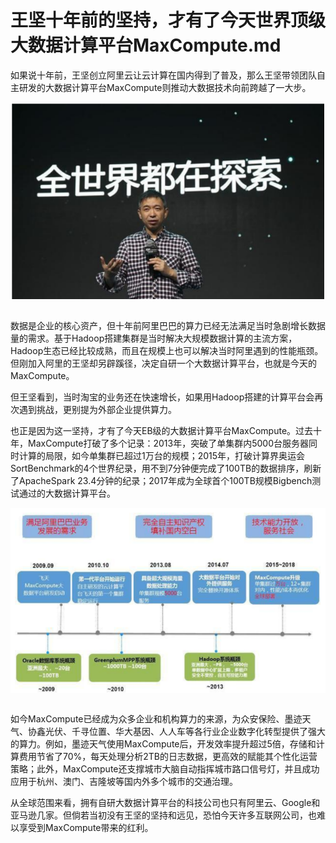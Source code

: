 # 王坚十年前的坚持，才有了今天世界顶级大数据计算平台MaxCompute.md

如果说十年前，王坚创立阿里云让云计算在国内得到了普及，那么王坚带领团队自主研发的大数据计算平台MaxCompute则推动大数据技术向前跨越了一大步。

<div style="text-align:center" align="center">
<img src="/images/王坚十年前的坚持，才有了今天世界顶级大数据计算平台MaxCompute1.png" align="center" />
</div>
</br>

数据是企业的核心资产，但十年前阿里巴巴的算力已经无法满足当时急剧增长数据量的需求。基于Hadoop搭建集群是当时解决大规模数据计算的主流方案，Hadoop生态已经比较成熟，而且在规模上也可以解决当时阿里遇到的性能瓶颈。但刚加入阿里的王坚却另辟蹊径，决定自研一个大数据计算平台，也就是今天的MaxCompute。

但王坚看到，当时淘宝的业务还在快速增长，如果用Hadoop搭建的计算平台会再次遇到挑战，更别提为外部企业提供算力。

也正是因为这一坚持，才有了今天EB级的大数据计算平台MaxCompute。过去十年，MaxCompute打破了多个记录：2013年，突破了单集群内5000台服务器同时计算的局限，如今单集群已超过1万台的规模；2015年，打破计算界奥运会SortBenchmark的4个世界纪录，用不到7分钟便完成了100TB的数据排序，刷新了ApacheSpark 23.4分钟的纪录；2017年成为全球首个100TB规模Bigbench测试通过的大数据计算平台。

<div style="text-align:center" align="center">
<img src="/images/王坚十年前的坚持，才有了今天世界顶级大数据计算平台MaxCompute2.png" align="center" />
</div>
</br>

如今MaxCompute已经成为众多企业和机构算力的来源，为众安保险、墨迹天气、协鑫光伏、千寻位置、华大基因、人人车等各行业企业数字化转型提供了强大的算力。例如，墨迹天气使用MaxCompute后，开发效率提升超过5倍，存储和计算费用节省了70%，每天处理分析2TB的日志数据，更高效的赋能其个性化运营策略；此外，MaxCompute还支撑城市大脑自动指挥城市路口信号灯，并且成功应用于杭州、澳门、吉隆坡等国内外多个城市的交通治理。

从全球范围来看，拥有自研大数据计算平台的科技公司也只有阿里云、Google和亚马逊几家。但倘若当初没有王坚的坚持和远见，恐怕今天许多互联网公司，也难以享受到MaxCompute带来的红利。
